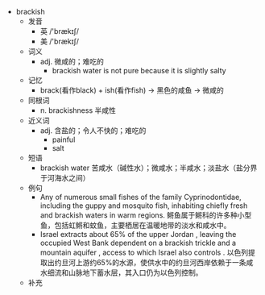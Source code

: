 - brackish
  - 发音
    - 英 /'brækɪʃ/
    - 美 /'brækɪʃ/
  - 词义
    - adj. 微咸的；难吃的
      - brackish water is not pure because it is slightly salty
  - 记忆
    - brack(看作black) + ish(看作fish) → 黑色的咸鱼 → 微咸的
  - 同根词
    - n. brackishness 半咸性
  - 近义词
    - adj. 含盐的；令人不快的；难吃的
      - painful
      - salt
  - 短语
    - brackish water 苦咸水（碱性水）；微咸水；半咸水；淡盐水（盐分界于河海水之间）
  - 例句
    - Any of numerous small fishes of the family Cyprinodontidae, including the guppy and mosquito fish, inhabiting chiefly fresh and brackish waters in warm regions. 鳉鱼属于鳉科的许多种小型鱼，包括虹鳉和蚊鱼，主要栖居在温暖地带的淡水和咸水中。
    - Israel extracts about 65% of the upper Jordan , leaving the occupied West Bank dependent on a brackish trickle and a mountain aquifer , access to which Israel also controls . 以色列提取出约旦河上游约65%的水源，使供水中的约旦河西岸依赖于一条咸水细流和山脉地下蓄水层，其入口仍为以色列控制。
  - 补充
